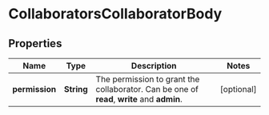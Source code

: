 # CollaboratorsCollaboratorBody

## Properties
Name | Type | Description | Notes
------------ | ------------- | ------------- | -------------
**permission** | **String** | The permission to grant the collaborator. Can be one of **read**, **write** and **admin**. |  [optional]
